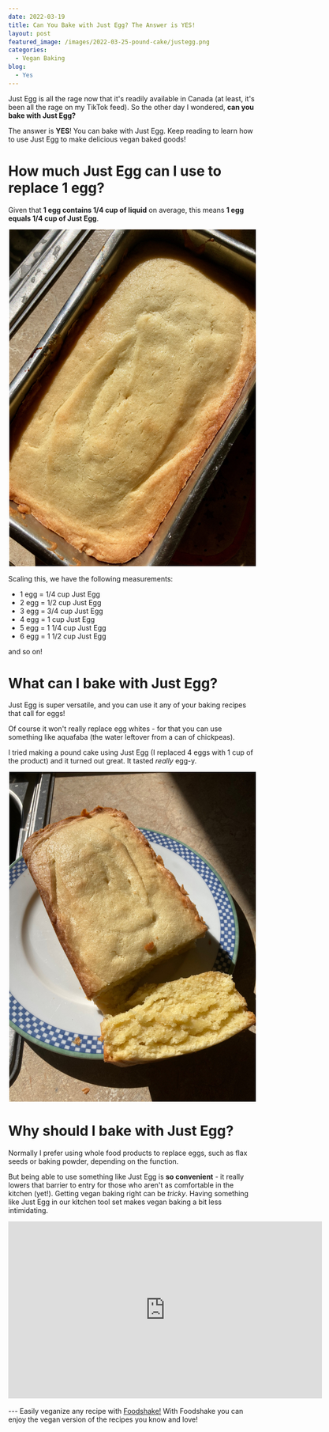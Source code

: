 ```yaml
---
date: 2022-03-19
title: Can You Bake with Just Egg? The Answer is YES!
layout: post
featured_image: /images/2022-03-25-pound-cake/justegg.png
categories:
  - Vegan Baking
blog:
  - Yes
---
```


Just Egg is all the rage now that it's readily available in Canada (at least, it's been all the rage on my TikTok feed). So the other day I wondered, **can you bake with Just Egg?**

The answer is **YES**! You can bake with Just Egg. Keep reading to learn how to use Just Egg to make delicious vegan baked goods!

# How much Just Egg can I use to replace 1 egg?

Given that **1 egg contains 1/4 cup of liquid** on average, this means **1 egg equals 1/4 cup of Just Egg**.
<p align="center">
<img src="/images/2022-03-25-pound-cake/IMG_4777.jpeg" width="500"
alt="Just Egg. Part of a post on How to use Just Egg in Baking.">
</p>

Scaling this, we have the following measurements:

<ul>
<li>1 egg = 1/4 cup Just Egg</li>
<li>2 egg = 1/2 cup Just Egg</li>
<li>3 egg = 3/4 cup Just Egg</li>
<li>4 egg = 1 cup Just Egg</li>
<li>5 egg = 1 1/4 cup Just Egg</li>
<li>6 egg = 1 1/2 cup Just Egg</li>
</ul>
and so on!

# What can I bake with Just Egg?

Just Egg is super versatile, and you can use it any of your baking recipes that call for eggs!

Of course it won't really replace egg whites - for that you can use something like aquafaba (the water leftover from a can of chickpeas).

I tried making a pound cake using Just Egg (I replaced 4 eggs with 1 cup of the product) and it turned out great. It tasted *really* egg-y.

<p align="center">
<img src="/images/2022-03-25-pound-cake/IMG_4789.jpeg" width="500"
alt="Just Egg.">
</p>

# Why should I bake with Just Egg?

Normally I prefer using whole food products to replace eggs, such as flax seeds or baking powder, depending on the function.

But being able to use something like Just Egg is **so convenient** - it really lowers that barrier to entry for those who aren't as comfortable in the kitchen (yet!). Getting vegan baking right can be *tricky*. Having something like Just Egg in our kitchen tool set makes vegan baking a bit less intimidating.

<p align="center">
<iframe width="636" height="358" src="https://www.youtube.com/embed/5pdJbbuJD3E" title="YouTube video player" frameborder="0" allow="accelerometer; autoplay; clipboard-write; encrypted-media; gyroscope; picture-in-picture" allowfullscreen></iframe>
</p>
---
Easily veganize any recipe with <a href='https://foodshakeapp.com/'>Foodshake!</a> With Foodshake you can enjoy the vegan version of the recipes you know and love!